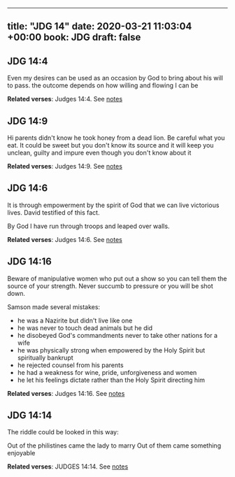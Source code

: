 
---
title: "JDG 14"
date: 2020-03-21 11:03:04 +00:00
book: JDG
draft: false
---

## JDG 14:4

Even my desires can be used as an occasion by God to bring about his will to pass. the outcome depends on how willing and flowing I can be

**Related verses**: Judges 14:4. See [notes](https://my.bible.com/notes/3390109830324412983)


## JDG 14:9

Hi parents didn't know he took honey from a dead lion. Be careful what you eat. It could be sweet but you don't know its source and it will keep you unclean, guilty and impure even though you don't know about it

**Related verses**: Judges 14:9. See [notes](https://my.bible.com/notes/2605685173383848799)


## JDG 14:6

It is through empowerment by the spirit of God that we can live victorious lives. David testified of this fact.

By God I have run through troops and leaped over walls.

**Related verses**: Judges 14:6. See [notes](https://my.bible.com/notes/2605679851860648765)


## JDG 14:16

Beware of manipulative women who put out a show so you can tell them the source of your strength. Never succumb to pressure or you will be shot down.

Samson made several mistakes:
- he was a Nazirite but didn't live like one
- he was never to touch dead animals but he did
- he disobeyed God's commandments never to take other nations for a wife
- he was physically strong when empowered by the Holy Spirit but spiritually bankrupt
- he rejected counsel from his parents
- he had a weakness for wine, pride, unforgiveness and women
- he let his feelings dictate rather than the Holy Spirit directing him

**Related verses**: Judges 14:16. See [notes](https://my.bible.com/notes/2600413293974380658)


## JDG 14:14

The riddle could be looked in this way:

Out of the philistines came the lady to marry
Out of them came something enjoyable

**Related verses**: JUDGES 14:14. See [notes](https://my.bible.com/notes/2600411302342680679)

